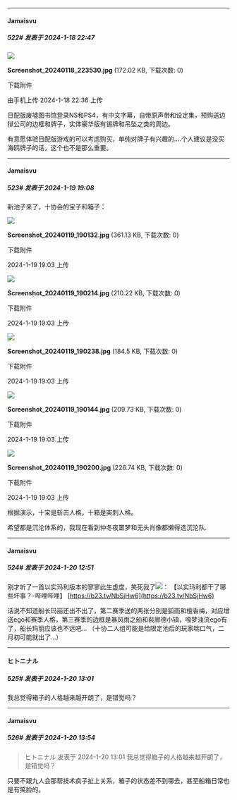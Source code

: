 
*****

####  Jamaisvu  
##### 522#       发表于 2024-1-18 22:47

<img src="https://img.saraba1st.com/forum/202401/18/223613yv0l2qbl1qvb6gd6.jpg" referrerpolicy="no-referrer">

<strong>Screenshot_20240118_223530.jpg</strong> (172.02 KB, 下载次数: 0)

下载附件

由手机上传
2024-1-18 22:36 上传

日配版废墟图书馆登录NS和PS4，有中文字幕，自带原声带和设定集，预购送边狱公司的边框和牌子，实体豪华版有锡牌和吊坠之类的周边。

有意愿体验日配版游戏的可以考虑购买，单纯对牌子有兴趣的....个人建议是没买海鸥牌子的话，这个也不是那么重要。


*****

####  Jamaisvu  
##### 523#       发表于 2024-1-19 19:08

新池子来了，十协会的宝子和箱子：

<img src="https://img.saraba1st.com/forum/202401/19/190346facdvy7dqcywepl0.jpg" referrerpolicy="no-referrer">

<strong>Screenshot_20240119_190132.jpg</strong> (361.13 KB, 下载次数: 0)

下载附件

2024-1-19 19:03 上传

<img src="https://img.saraba1st.com/forum/202401/19/190347brkmdeozkprgsoop.jpg" referrerpolicy="no-referrer">

<strong>Screenshot_20240119_190214.jpg</strong> (210.22 KB, 下载次数: 0)

下载附件

2024-1-19 19:03 上传

<img src="https://img.saraba1st.com/forum/202401/19/190348iytvjzv8vgu8iytv.jpg" referrerpolicy="no-referrer">

<strong>Screenshot_20240119_190238.jpg</strong> (184.5 KB, 下载次数: 0)

下载附件

2024-1-19 19:03 上传

<img src="https://img.saraba1st.com/forum/202401/19/190349ddjhx8eja9rxarjr.jpg" referrerpolicy="no-referrer">

<strong>Screenshot_20240119_190144.jpg</strong> (209.73 KB, 下载次数: 0)

下载附件

2024-1-19 19:03 上传

<img src="https://img.saraba1st.com/forum/202401/19/190349r9fi26cpf0lapclp.jpg" referrerpolicy="no-referrer">

<strong>Screenshot_20240119_190200.jpg</strong> (226.74 KB, 下载次数: 0)

下载附件

2024-1-19 19:03 上传

根据演示，十宝是斩击人格，十箱是突刺人格。

希望都是沉沦体系的，我现在看到仲冬夜噩梦和无头肖像都懒得选沉沦队.


*****

####  Jamaisvu  
##### 524#       发表于 2024-1-20 12:51

刚才听了一首以实玛利版本的寥寥此生虚度，笑死我了<img src="https://static.saraba1st.com/image/smiley/face2017/066.png" referrerpolicy="no-referrer">：
【以实玛利都干了哪些坏事？-哔哩哔哩】 [https://b23.tv/NbSjHw6](https://b23.tv/NbSjHw6)

话说不知道船长玛丽还出不出了，第二赛季送的两张分别是狐雨和檀香梅，对应增送ego和赛季人格，第三赛季的边框是暴风雨之船和裴廊德小镇，喰梦浊流ego有了，船长玛丽应该也不远吧...
（十协二人组可能是给限定池后的玩家喘口气，二月初可能就出了...）


*****

####  ヒトニナル  
##### 525#       发表于 2024-1-20 13:01

我总觉得箱子的人格越来越开朗了，是错觉吗？


*****

####  Jamaisvu  
##### 526#       发表于 2024-1-20 13:54

<blockquote>ヒトニナル 发表于 2024-1-20 13:01
我总觉得箱子的人格越来越开朗了，是错觉吗？</blockquote>
只要不跟九人会那帮技术疯子扯上关系，箱子的状态差不到哪去，甚至船箱日常也是有笑脸的。

